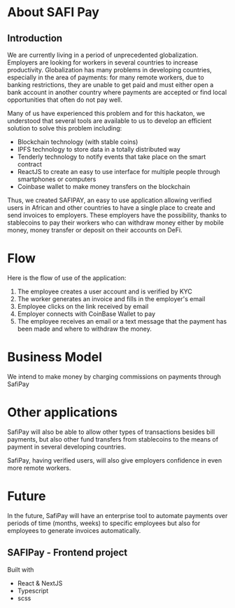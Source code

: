 # About SAFI Pay

## Introduction 

We are currently living in a period of unprecedented globalization. Employers are looking for workers in several countries to increase productivity.
Globalization has many problems in developing countries, especially in the area of payments: for many remote workers, due to banking restrictions, they are unable to get paid and must either open a bank account in another country where payments are accepted or find local opportunities that often do not pay well.

Many of us have experienced this problem and for this hackaton, we understood that several tools are available to us to develop an efficient solution to solve this problem including: 
- Blockchain technology (with stable coins)
- IPFS technology to store data in a totally distributed way 
- Tenderly technology to notify events that take place on the smart contract 
- ReactJS to create an easy to use interface for multiple people through smartphones or computers
- Coinbase wallet to make money transfers on the blockchain

Thus, we created SAFIPAY, an easy to use application allowing verified users in African and other countries to have a single place to create and send invoices to employers. These employers have the possibility, thanks to stablecoins to pay their workers who can withdraw money either by mobile money, money transfer or deposit on their accounts on DeFi.

# Flow 

Here is the flow of use of the application: 
1. The employee creates a user account and is verified by KYC
2. The worker generates an invoice and fills in the employer's email 
2. Employee clicks on the link received by email 
3. Employer connects with CoinBase Wallet to pay 
4. The employee receives an email or a text message that the payment has been made and where to withdraw the money.

# Business Model 

We intend to make money by charging commissions on payments through SafiPay

# Other applications

SafiPay will also be able to allow other types of transactions besides bill payments, but also other fund transfers from stablecoins to the means of payment in several developing countries.

SafiPay, having verified users, will also give employers confidence in even more remote workers.

# Future

In the future, SafiPay will have an enterprise tool to automate payments over periods of time (months, weeks) to specific employees but also for employees to generate invoices automatically.



## SAFIPay - Frontend project

Built with

- React & NextJS
- Typescript
- scss
